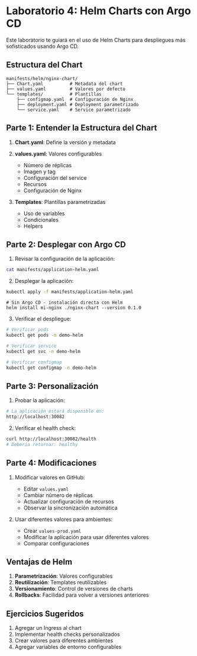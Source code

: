 # Laboratorio 4: Helm Charts con Argo CD

Este laboratorio te guiará en el uso de Helm Charts para despliegues más sofisticados usando Argo CD.

## Estructura del Chart

```
manifests/helm/nginx-chart/
├── Chart.yaml          # Metadata del chart
├── values.yaml         # Valores por defecto
└── templates/          # Plantillas
    ├── configmap.yaml  # Configuración de Nginx
    ├── deployment.yaml # Deployment parametrizado
    └── service.yaml    # Service parametrizado
```

## Parte 1: Entender la Estructura del Chart

1. **Chart.yaml**: Define la versión y metadata
2. **values.yaml**: Valores configurables
   - Número de réplicas
   - Imagen y tag
   - Configuración del service
   - Recursos
   - Configuración de Nginx

3. **Templates**: Plantillas parametrizadas
   - Uso de variables
   - Condicionales
   - Helpers

## Parte 2: Desplegar con Argo CD

1. Revisar la configuración de la aplicación:
```bash
cat manifests/application-helm.yaml
```

2. Desplegar la aplicación:
```bash
kubectl apply -f manifests/application-helm.yaml
```

```
# Sin Argo CD - instalación directa con Helm
helm install mi-nginx ./nginx-chart --version 0.1.0
```

3. Verificar el despliegue:
```bash
# Verificar pods
kubectl get pods -n demo-helm

# Verificar service
kubectl get svc -n demo-helm

# Verificar configmap
kubectl get configmap -n demo-helm
```

## Parte 3: Personalización

1. Probar la aplicación:
```bash
# La aplicación estará disponible en:
http://localhost:30082
```

2. Verificar el health check:
```bash
curl http://localhost:30082/health
# Debería retornar: healthy
```

## Parte 4: Modificaciones

1. Modificar valores en GitHub:
   - Editar `values.yaml`
   - Cambiar número de réplicas
   - Actualizar configuración de recursos
   - Observar la sincronización automática

2. Usar diferentes valores para ambientes:
   - Crear `values-prod.yaml`
   - Modificar la aplicación para usar diferentes valores
   - Comparar configuraciones

## Ventajas de Helm

1. **Parametrización**: Valores configurables
2. **Reutilización**: Templates reutilizables
3. **Versionamiento**: Control de versiones de charts
4. **Rollbacks**: Facilidad para volver a versiones anteriores

## Ejercicios Sugeridos

1. Agregar un Ingress al chart
2. Implementar health checks personalizados
3. Crear valores para diferentes ambientes
4. Agregar variables de entorno configurables